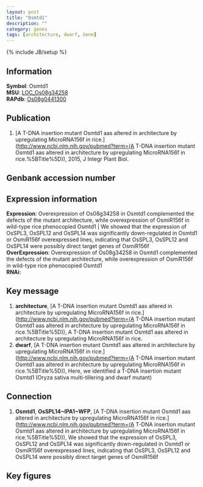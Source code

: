 ```yaml
---
layout: post
title: "Osmtd1"
description: ""
category: genes
tags: [architecture, dwarf, Gene]
---
```

{% include JB/setup %}

## Information
__Symbol__: Osmtd1  
__MSU__: [LOC_Os08g34258](http://rice.plantbiology.msu.edu/cgi-bin/ORF_infopage.cgi?orf=LOC_Os08g34258)  
__RAPdb__: [Os08g0441300](http://rapdb.dna.affrc.go.jp/viewer/gbrowse_details/irgsp1?name=Os08g0441300)  

## Publication
1. [A T-DNA insertion mutant Osmtd1 aas altered in architecture by upregulating MicroRNA156f in rice.](http://www.ncbi.nlm.nih.gov/pubmed?term=(A T-DNA insertion mutant Osmtd1 aas altered in architecture by upregulating MicroRNA156f in rice.%5BTitle%5D)), 2015, J Integr Plant Biol.

## Genbank accession number

## Expression information
__Expression__: Overexpression of Os08g34258 in Osmtd1 complemented the defects of the mutant architecture, while overexpression of OsmiR156f in wild-type rice phenocopied Osmtd1 |  We showed that the expression of OsSPL3, OsSPL12 and OsSPL14 was significantly down-regulated in Osmtd1 or OsmiR156f overexpressed lines, indicating that OsSPL3, OsSPL12 and OsSPL14 were possibly direct target genes of OsmiR156f  
__OverExpression__: Overexpression of Os08g34258 in Osmtd1 complemented the defects of the mutant architecture, while overexpression of OsmiR156f in wild-type rice phenocopied Osmtd1  
__RNAi__:  

## Key message
1. __architecture__, [A T-DNA insertion mutant Osmtd1 aas altered in architecture by upregulating MicroRNA156f in rice.](http://www.ncbi.nlm.nih.gov/pubmed?term=(A T-DNA insertion mutant Osmtd1 aas altered in architecture by upregulating MicroRNA156f in rice.%5BTitle%5D)), A T-DNA insertion mutant Osmtd1 aas altered in architecture by upregulating MicroRNA156f in rice.
2. __dwarf__, [A T-DNA insertion mutant Osmtd1 aas altered in architecture by upregulating MicroRNA156f in rice.](http://www.ncbi.nlm.nih.gov/pubmed?term=(A T-DNA insertion mutant Osmtd1 aas altered in architecture by upregulating MicroRNA156f in rice.%5BTitle%5D)),  Here, we identified a T-DNA insertion mutant Osmtd1 (Oryza sativa multi-tillering and dwarf mutant)

## Connection
1. __Osmtd1__, __OsSPL14~IPA1~WFP__, [A T-DNA insertion mutant Osmtd1 aas altered in architecture by upregulating MicroRNA156f in rice.](http://www.ncbi.nlm.nih.gov/pubmed?term=(A T-DNA insertion mutant Osmtd1 aas altered in architecture by upregulating MicroRNA156f in rice.%5BTitle%5D)),  We showed that the expression of OsSPL3, OsSPL12 and OsSPL14 was significantly down-regulated in Osmtd1 or OsmiR156f overexpressed lines, indicating that OsSPL3, OsSPL12 and OsSPL14 were possibly direct target genes of OsmiR156f

## Key figures


